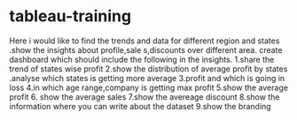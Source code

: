 # tableau-training

Here i would like to find the trends and data for different region and states .show the insights about profile,sale s,discounts over different area.
 create dashboard which should include the following in the insights.
    1.share the trend of states wise profit
    2.show the distribution  of average profit by states .analyse which states is getting more average
    3.profit and which is going in loss
    4.in which age range,company is getting max profit
    5.show the average profit
    6. show the average sales
    7.show the avereage discount
    8.show the information where you can write about the dataset
    9.show the branding
